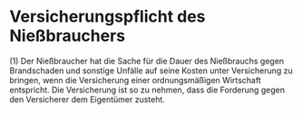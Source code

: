 # Versicherungspflicht des Nießbrauchers

(1) Der Nießbraucher hat die Sache für die Dauer des Nießbrauchs gegen Brandschaden und sonstige Unfälle auf seine Kosten unter Versicherung zu bringen, wenn die Versicherung einer ordnungsmäßigen Wirtschaft entspricht. Die Versicherung ist so zu nehmen, dass die Forderung gegen den Versicherer dem Eigentümer zusteht.